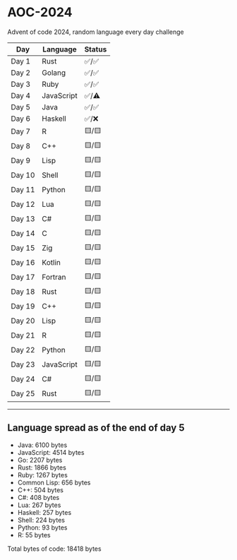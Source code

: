 # AOC-2024
Advent of code 2024, random language every day challenge

| Day  | Language      | Status |
|------|---------------|--------|
| Day 1  | Rust          | ✅/✅   |
| Day 2  | Golang        | ✅/✅   |
| Day 3  | Ruby          | ✅/✅   |
| Day 4  | JavaScript    | ✅/⚠️   |
| Day 5  | Java          | ✅/✅   |
| Day 6  | Haskell       | ✅/❌   |
| Day 7  | R             | 🟨/🟨   |
| Day 8  | C++           | 🟨/🟨   |
| Day 9  | Lisp          | 🟨/🟨   |
| Day 10 | Shell         | 🟨/🟨   |
| Day 11 | Python        | 🟨/🟨   |
| Day 12 | Lua           | 🟨/🟨   |
| Day 13 | C#            | 🟨/🟨   |
| Day 14 | C             | 🟨/🟨   |
| Day 15 | Zig           | 🟨/🟨   |
| Day 16 | Kotlin        | 🟨/🟨   |
| Day 17 | Fortran       | 🟨/🟨   |
| Day 18 | Rust          | 🟨/🟨   |
| Day 19 | C++           | 🟨/🟨   |
| Day 20 | Lisp          | 🟨/🟨   |
| Day 21 | R             | 🟨/🟨   |
| Day 22 | Python        | 🟨/🟨   |
| Day 23 | JavaScript    | 🟨/🟨   |
| Day 24 | C#            | 🟨/🟨   |
| Day 25 | Rust          | 🟨/🟨   |

------------------------------------------------
  
Language spread as of the end of day 5  
----------------------------------------  

- Java: 6100 bytes
- JavaScript: 4514 bytes
- Go: 2207 bytes
- Rust: 1866 bytes
- Ruby: 1267 bytes
- Common Lisp: 656 bytes
- C++: 504 bytes
- C#: 408 bytes
- Lua: 267 bytes
- Haskell: 257 bytes
- Shell: 224 bytes
- Python: 93 bytes
- R: 55 bytes

Total bytes of code: 18418 bytes
